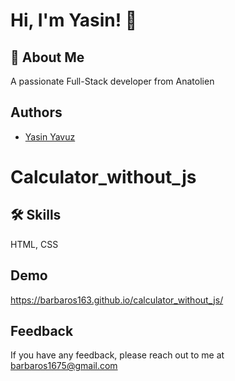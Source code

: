 
# Hi, I'm Yasin! 👋


## 🚀 About Me
A passionate Full-Stack developer from Anatolien


## Authors



- [Yasin Yavuz](https://github.com/barbaros163)



# Calculator_without_js


## 🛠 Skills
HTML, CSS


## Demo

https://barbaros163.github.io/calculator_without_js/
## Feedback

If you have any feedback, please reach out to me at barbaros1675@gmail.com


